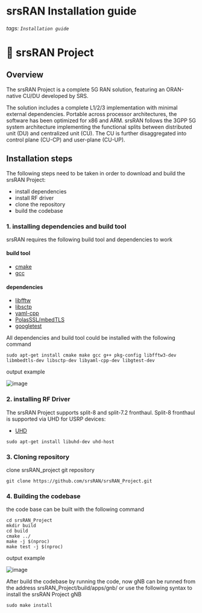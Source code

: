 # srsRAN Installation guide

###### tags: `Installation guide`

 

# :memo: srsRAN Project

## Overview
The srsRAN Project is a complete 5G RAN solution, featuring an ORAN-native CU/DU developed by SRS.

The solution includes a complete L1/2/3 implementation with minimal external dependencies. Portable across processor architectures, the software has been optimized for x86 and ARM. srsRAN follows the 3GPP 5G system architecture implementing the functional splits between distributed unit (DU) and centralized unit (CU). The CU is further disaggregated into control plane (CU-CP) and user-plane (CU-UP).


## Installation steps
The following steps need to be taken in order to download and build the srsRAN Project:

- install dependencies
- install RF driver
- clone the repository
- build the codebase

### 1. installing dependencies and build tool
srsRAN requires the following build tool and dependencies to work
#### build tool
- [cmake](https://cmake.org/) 
- [gcc](https://gcc.gnu.org/) 
#### dependencies
- [libfftw](https://www.fftw.org/) 
- [libsctp](https://github.com/sctp/lksctp-tools)
- [yaml-cpp](https://github.com/jbeder/yaml-cpp)
- [PolasSSL/mbedTLS](https://www.trustedfirmware.org/projects/mbed-tls/)
- [googletest](https://github.com/google/googletest/)

All dependencies and build tool could be installed with the following command 
```
sudo apt-get install cmake make gcc g++ pkg-config libfftw3-dev libmbedtls-dev libsctp-dev libyaml-cpp-dev libgtest-dev
```
output example 

![image](https://hackmd.io/_uploads/HJw_POwK6.png)

### 2. installing RF Driver
The srsRAN Project supports split-8 and split-7.2 fronthaul. Split-8 fronthaul is supported via UHD for USRP devices:

- [UHD](https://github.com/EttusResearch/uhd)

```
sudo apt-get install libuhd-dev uhd-host
```
### 3. Cloning repository
clone srsRAN_project git repository
```
git clone https://github.com/srsRAN/srsRAN_Project.git
```
### 4. Building the codebase
the code base can be built with the following command
```
cd srsRAN_Project
mkdir build
cd build
cmake ../
make -j $(nproc)
make test -j $(nproc)
```
output example

![image](https://hackmd.io/_uploads/HJjmmtvK6.png)



After build the codebase by running the code, now gNB can be runned from the address srsRAN_Project/build/apps/gnb/ or use the following syntax to install the srsRAN Project gNB

```
sudo make install
```

